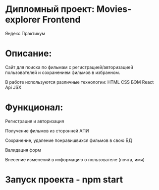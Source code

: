 # Дипломный проект: Movies-explorer Frontend

Яндекс Практикум

# Описание:

Сайт для поиска по фильмам с регистрацией/авторизацией пользователей и сохранением фильмов в избранном.

В работе используются различные технологии: HTML CSS БЭМ React Api JSX

# Функционал:

Регистрация и авторизация

Получение фильмов из сторонней АПИ

Сохранение, удаление понравишвихся фильмов в свою БД

Валидация форм

Внесение изменений в информацию о пользователе (почта, имя)


# Запуск проекта - npm start
